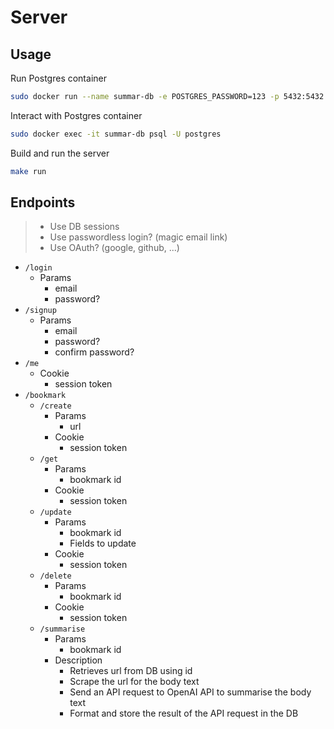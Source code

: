 # Server

## Usage

Run Postgres container

```bash
sudo docker run --name summar-db -e POSTGRES_PASSWORD=123 -p 5432:5432 -d postgres
```

Interact with Postgres container

```bash
sudo docker exec -it summar-db psql -U postgres
```

Build and run the server

```bash
make run
```

## Endpoints

> - Use DB sessions
> - Use passwordless login? (magic email link)
> - Use OAuth? (google, github, ...)

- `/login`
  - Params
    - email
    - password?
- `/signup`
  - Params
    - email
    - password?
    - confirm password?
- `/me`
  - Cookie
    - session token
- `/bookmark`
  - `/create`
    - Params
      - url
    - Cookie
      - session token
  - `/get`
    - Params
      - bookmark id
    - Cookie
      - session token
  - `/update`
    - Params
      - bookmark id
      - Fields to update
    - Cookie
      - session token
  - `/delete`
    - Params
      - bookmark id
    - Cookie
      - session token
  - `/summarise`
    - Params
      - bookmark id
    - Description
      - Retrieves url from DB using id
      - Scrape the url for the body text
      - Send an API request to OpenAI API to summarise the body text
      - Format and store the result of the API request in the DB
